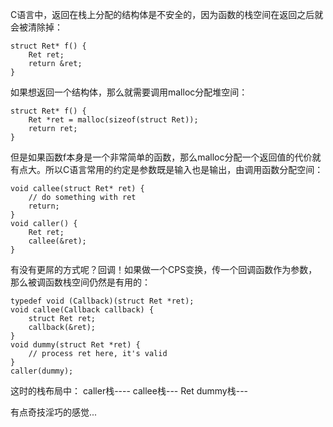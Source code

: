 C语言中，返回在栈上分配的结构体是不安全的，因为函数的栈空间在返回之后就会被清除掉：

    struct Ret* f() {
        Ret ret;
        return &ret;
    }

如果想返回一个结构体，那么就需要调用malloc分配堆空间：

    struct Ret* f() {
        Ret *ret = malloc(sizeof(struct Ret));
        return ret;
    }

但是如果函数f本身是一个非常简单的函数，那么malloc分配一个返回值的代价就有点大。所以C语言常用的约定是参数既是输入也是输出，由调用函数分配空间：

    void callee(struct Ret* ret) {
        // do something with ret
        return;
    }
    void caller() {
        Ret ret;
        callee(&ret);
    }

有没有更屌的方式呢？回调！如果做一个CPS变换，传一个回调函数作为参数，那么被调函数栈空间仍然是有用的：

    typedef void (Callback)(struct Ret *ret);
    void callee(Callback callback) {
        struct Ret ret;
        callback(&ret);
    }
    void dummy(struct Ret *ret) {
        // process ret here, it's valid
    }
    caller(dummy);

这时的栈布局中：
caller栈----
callee栈---
Ret
dummy栈---

有点奇技淫巧的感觉...
